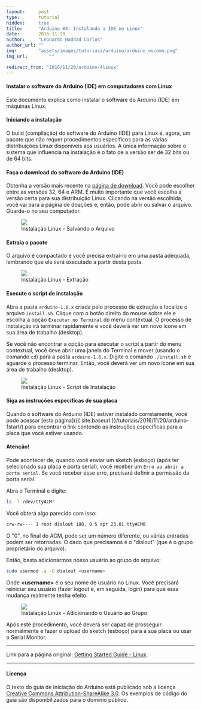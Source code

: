 ```yaml
---
layout:     post
type:       tutorial
hidden:     true
title:      "Arduino #4: Instalando a IDE no Linux"
date:       2016-11-20
author:     "Leonardo Haddad Carlos"
author_url: ""
img:        "assets/images/tutoriais/arduino/arduino_oscomm.png"
img_url: 		""

redirect_from: "2016/11/20/arduino-4linux"
---
```


#### Instalar o software do Arduino (IDE) em computadores com Linux

Este documento explica como instalar o software do Arduino (IDE) em máquinas Linux.

#### Iniciando a instalação

O build (compilação) do software do Arduino (IDE) para Linux é, agora, um pacote que não requer procedimentos específicos para as várias distribuições Linux disponíveis aos usuários. A única informação sobre o sistema que influencia na instalação é o fato de a versão ser de 32 bits ou de 64 bits.

#### Faça o download do software do Arduino (IDE)

Obtenha a versão mais recente na [página de download](https://www.arduino.cc/en/Main/Software). Você pode escolher entre as versões 32, 64 e ARM. É muito importante que você escolha a versão certa para sua distribuição Linux. Clicando na versão escolhida, você vai para a página de doações e, então, pode abrir ou salvar o arquivo. Guarde-o no seu computador.

<div class="img-container">
  <figure>
    <img src="{{ site.baseurl }}/assets/images/tutoriais/arduino/linux_savefile.jpg">
    <figcaption>Instalação Linux - Salvando o Arquivo</figcaption>
  </figure>
</div>

#### Extraia o pacote

O arquivo é compactado e você precisa extraí-lo em uma pasta adequada, lembrando que ele será executado a partir desta pasta.

<div class="img-container">
  <figure>
    <img src="{{ site.baseurl }}/assets/images/tutoriais/arduino/linux_extract.jpg">
    <figcaption>Instalação Linux - Extração</figcaption>
  </figure>
</div>

#### Execute o script de instalação

Abra a pasta `arduino-1.6.x` criada pelo processo de extração e localize o arquivo `install.sh`. Clique com o botão direito do mouse sobre ele e escolha a opção `Executar no Terminal` do menu contextual. O processo de instalação irá terminar rapidamente e você deverá ver um novo ícone em sua área de trabalho (desktop).

Se você não encontrar a opção para executar o script a partir do menu contextual, você deve abrir uma janela do Terminal e mover (usando o comando `cd`) para a pasta `arduino-1.6.x`. Digite o comando `./install.sh` e aguarde o processo terminar. Então, você deverá ver um novo ícone em sua área de trabalho (desktop).

<div class="img-container">
  <figure>
    <img src="{{ site.baseurl }}/assets/images/tutoriais/arduino/linux_installscript.jpg">
    <figcaption>Instalação Linux - Script de Instalação</figcaption>
  </figure>
</div>

#### Siga as instruções específicas de sua placa

Quando o software do Arduino (IDE) estiver instalado corretamente, você pode acessar [esta página]({{ site.baseurl }}/tutoriais/2016/11/20/arduino-1start/) para encontrar o link contendo as instruções específicas para a placa que você estiver usando.

#### Atenção!

Pode acontecer de, quando você enviar um sketch (esboço) (após ter selecionado sua placa e porta serial), você receber um `Erro ao abrir a porta serial`. Se você receber esse erro, precisará definir a permissão da porta serial.

Abra o Terminal e digite:

```sh
ls -l /dev/ttyACM*
```

Você obterá algo parecido com isso:

```sh
crw-rw---- 1 root dialout 188, 0 5 apr 23.01 ttyACM0
```

O "0", no final do ACM, pode ser um número diferente, ou várias entradas podem ser retornadas. O dado que precisamos é o "dialout" (que é o grupo proprietário do arquivo).

Então, basta adicionarmos nosso usuário ao grupo do arquivo:

```sh
sudo usermod -a -G dialout <username>
```

Onde **\<username\>** é o seu nome de usuário no Linux. Você precisará reiniciar seu usuário (fazer logout e, em seguida, login) para que essa mudança realmente tenha efeito.

<div class="img-container">
  <figure>
    <img src="{{ site.baseurl }}/assets/images/tutoriais/arduino/linux_usermod.jpg">
    <figcaption>Instalação Linux - Adicionando o Usuário ao Grupo</figcaption>
  </figure>
</div>

Após este procedimento, você deverá ser capaz de prosseguir normalmente e fazer o upload do sketch (esboço) para a sua placa ou usar o Serial Monitor.

----

Link para a página original: [Getting Started Guide - Linux](https://www.arduino.cc/en/Guide/Linux).

----

#### Licença

O texto do guia de iniciação do Arduino está publicado sob a licença [Creative Commons Attribution-ShareAlike 3.0](https://creativecommons.org/licenses/by-sa/3.0). Os exemplos de código do guia são disponibilizados para o domínio público.
